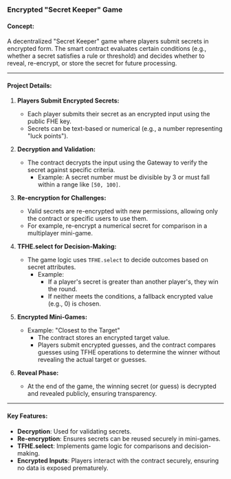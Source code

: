 ### **Encrypted "Secret Keeper" Game**

#### Concept:

A decentralized "Secret Keeper" game where players submit secrets in encrypted form. The smart contract evaluates certain conditions (e.g., whether a secret satisfies a rule or threshold) and decides whether to reveal, re-encrypt, or store the secret for future processing.

---

#### **Project Details:**

1. **Players Submit Encrypted Secrets:**

   - Each player submits their secret as an encrypted input using the public FHE key.
   - Secrets can be text-based or numerical (e.g., a number representing "luck points").

2. **Decryption and Validation:**

   - The contract decrypts the input using the Gateway to verify the secret against specific criteria.
     - Example: A secret number must be divisible by 3 or must fall within a range like `[50, 100]`.

3. **Re-encryption for Challenges:**

   - Valid secrets are re-encrypted with new permissions, allowing only the contract or specific users to use them.
   - For example, re-encrypt a numerical secret for comparison in a multiplayer mini-game.

4. **TFHE.select for Decision-Making:**

   - The game logic uses `TFHE.select` to decide outcomes based on secret attributes.
     - Example:
       - If a player's secret is greater than another player's, they win the round.
       - If neither meets the conditions, a fallback encrypted value (e.g., 0) is chosen.

5. **Encrypted Mini-Games:**

   - Example: "Closest to the Target"
     - The contract stores an encrypted target value.
     - Players submit encrypted guesses, and the contract compares guesses using TFHE operations to determine the winner without revealing the actual target or guesses.

6. **Reveal Phase:**
   - At the end of the game, the winning secret (or guess) is decrypted and revealed publicly, ensuring transparency.

---

#### **Key Features:**

- **Decryption**: Used for validating secrets.
- **Re-encryption**: Ensures secrets can be reused securely in mini-games.
- **TFHE.select**: Implements game logic for comparisons and decision-making.
- **Encrypted Inputs**: Players interact with the contract securely, ensuring no data is exposed prematurely.
